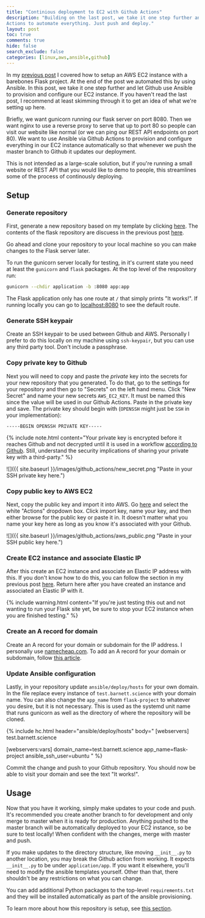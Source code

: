 ```yaml
---
title: "Continious deployment to EC2 with Github Actions"
description: "Building on the last post, we take it one step further and use Github
Actions to automate everything. Just push and deploy."
layout: post
toc: true
comments: true
hide: false
search_exclude: false
categories: [linux,aws,ansible,github]
---
```


In my [previous
post](https://barnett.science/linux/aws/ansible/2020/05/28/ansible-flask.html) I covered
how to setup an AWS EC2 instance with a barebones Flask project. At the end of the post
we automated this by using Ansible. In this post, we take it one step further and let
Github use Ansible to provision and configure our EC2 instance. If you haven't read the
last post, I recommend at least skimming through it to get an idea of what we're setting
up here.

Briefly, we want gunicorn running our flask server on port 8080. Then we want nginx to
use a reverse proxy to serve that up to port 80 so people can visit our website like
normal (or we can ping our REST API endpoints on port 80). We want to use Ansible via
Github Actions to provision and configure everything in our EC2 instance automatically
so that whenever we push the master branch to Github it updates our deployment.

This is not intended as a large-scale solution, but if you're running a small website or
REST API that you would like to demo to people, this streamlines some of the process of
continously deploying.

## Setup

### Generate repository

First, generate a new repository based on my template by clicking
[here](https://github.com/wesbarnett/flask-project/generate). The contents of the flask
repository are discuess in the previous post
[here](https://barnett.science/linux/aws/ansible/2020/05/28/ansible-flask.html#flask-project-setup).

Go ahead and clone your repository to your local machine so you can make changes to the
Flask server later.

To run the gunicorn server locally for testing, in it's current state you need at least
the `gunicorn` and `flask` packages. At the top level of the respository run:

```bash
gunicorn --chdir application -b :8080 app:app
```

The Flask application only has one route at `/` that simply prints "It works!". If
running locally you can go to <a href="http://localhost:8080">localhost:8080</a> to see
the default route.

### Generate SSH keypair

Create an SSH keypair to be used between Github and AWS. Personally I prefer to do this
locally on my machine using `ssh-keypair`, but you can use any third party tool. Don't
include a passphrase.

### Copy private key to Github

Next you will need to copy and paste the *private* key into the secrets for your new
repository that you generated. To do that, go to the settings for your repository and
then go to "Secrets" on the left hand menu. Click "New Secret" and name your new secrets
`AWS_EC2_KEY`. It must be named this since the value will be used in our Github Actions.
Paste in the private key and save. The private key should begin with (`OPENSSH` might
just be `SSH` in your implementation):

```
-----BEGIN OPENSSH PRIVATE KEY-----
```

{% include note.html content="Your private key is encrypted before it reaches Github and
not decrypted until it is used in a workflow <a
href='https://help.github.com/en/actions/configuring-and-managing-workflows/creating-and-storing-encrypted-secrets'>according
to Github</a>. Still, understand the security implications of sharing your private key
with a third-party."
%}

![]({{ site.baseurl }}/images/github_actions/new_secret.png "Paste in your SSH
private key here.")

### Copy public key to AWS EC2

Next, copy the public key and import it into AWS. Go
[here](https://console.aws.amazon.com/ec2/#KeyPairs:) and select the white "Actions"
dropdown box. Click import key, name your key, and then either browse for the public key
or paste it in. It doesn't matter what you name your key here as long as you know it's
associated with your Github.

![]({{ site.baseurl }}/images/github_actions/aws_public.png "Paste in your SSH
public key here.")

### Create EC2 instance and associate Elastic IP

After this create an EC2 instance and associate an Elastic IP address with this. If you
don't know how to do this, you can follow the section in my previous post
[here](https://barnett.science/linux/aws/ansible/2020/05/28/ansible-flask.html#aws-setup).
Return here after you have created an instance and associated an Elastic IP with it.

{% include warning.html content="If you're just testing this out and not wanting to run
your Flask site yet, be sure to stop your EC2 instance when you are finished testing."
%}

### Create an A record for domain

Create an A record for your domain or subdomain for the IP address. I personally use
[namecheap.com](https://namecheap.com). To add an A record for your domain or subdomain,
follow [this
article](https://www.namecheap.com/support/knowledgebase/article.aspx/319/2237/how-can-i-set-up-an-a-address-record-for-my-domain).

### Update Ansible configuration

Lastly, in your repository update `ansible/deploy/hosts` for your own domain. In the
file replace every instance of `test.barnett.science` with your domain name. You can
also change the `app_name` from `flask-project` to whatever you desire, but it is not
necessary. This is used as the systemd unit name that runs gunicorn as well as the
directory of where the repository will be cloned.

{% include hc.html header="ansible/deploy/hosts" body="
[webservers]
test.barnett.science

[webservers:vars]
domain_name=test.barnett.science
app_name=flask-project
ansible_ssh_user=ubuntu
" %}

Commit the change and push to your Github repository. You should now be able to visit
your domain and see the text "It works!".

## Usage

Now that you have it working, simply make updates to your code and push. It's
recommended you create another branch to for development and only merge to master when
it is ready for production. Anything pushed to the master branch will be automatically
deployed to your EC2 instance, so be sure to test locally! When confident with the
changes, merge with master and push.

If you make updates to the directory structure, like moving `__init__.py` to another
location, you may break the Github action from working. It expects
`__init__.py` to be under `application/app`. If you want it elsewhere, you'll need to
modify the ansible templates yourself. Other than that, there shouldn't be any
restrictions on what you can change.

You can add additional Python packages to the top-level `requirements.txt` and they will
be installed automatically as part of the ansible provisioning.

To learn more about how this repository is setup, see [this
section](https://barnett.science/linux/aws/ansible/2020/05/28/ansible-flask.html#flask-project-setup).
